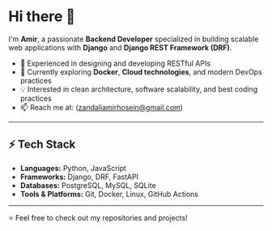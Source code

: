 # Hi there 👋

I'm **Amir**, a passionate **Backend Developer** specialized in building scalable web applications with **Django** and **Django REST Framework (DRF)**.  

- 🚀 Experienced in designing and developing RESTful APIs  
- 🌱 Currently exploring **Docker**, **Cloud technologies**, and modern DevOps practices  
- 💡 Interested in clean architecture, software scalability, and best coding practices  
- 📫 Reach me at: (zandaliamirhosein@gmail.com)

---

## ⚡ Tech Stack
- **Languages:** Python, JavaScript  
- **Frameworks:** Django, DRF, FastAPI  
- **Databases:** PostgreSQL, MySQL, SQLite  
- **Tools & Platforms:** Git, Docker, Linux, GitHub Actions  

---

⭐️ Feel free to check out my repositories and projects!
